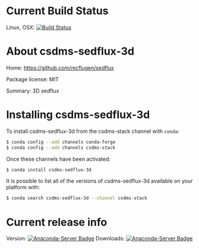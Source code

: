 




# Current Build Status

Linux, OSX: [![Build Status](https://travis-ci.org/csdms-stack/csdms-sedflux-3d-recipe.svg?branch=master)](https://travis-ci.org/csdms-stack/csdms-sedflux-3d-recipe)

# About csdms-sedflux-3d

Home: https://github.com/mcflugen/sedflux

Package license: MIT

Summary: 3D sedflux

# Installing csdms-sedflux-3d

To install csdms-sedflux-3d from the csdms-stack channel with `conda`:

```bash
$ conda config --add channels conda-forge
$ conda config --add channels csdms-stack
```

Once these channels have been activated:

```bash
$ conda install csdms-sedflux-3d
```

It is possible to list all of the versions of csdms-sedflux-3d available on your
platform with:

```bash
$ conda search csdms-sedflux-3d --channel csdms-stack
```

# Current release info

Version: [![Anaconda-Server Badge](https://anaconda.org/csdms-stack/csdms-sedflux-3d/badges/version.svg)](https://anaconda.org/csdms-stack/csdms-sedflux-3d)
Downloads: [![Anaconda-Server Badge](https://anaconda.org/csdms-stack/csdms-sedflux-3d/badges/downloads.svg)](https://anaconda.org/csdms-stack/csdms-sedflux-3d)